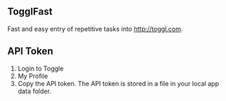 TogglFast
---------

Fast and easy entry of repetitive tasks into http://toggl.com.


API Token
---------

1. Login to Toggle
2. My Profile
3. Copy the API token. The API token is stored in a file in your local app data folder.
